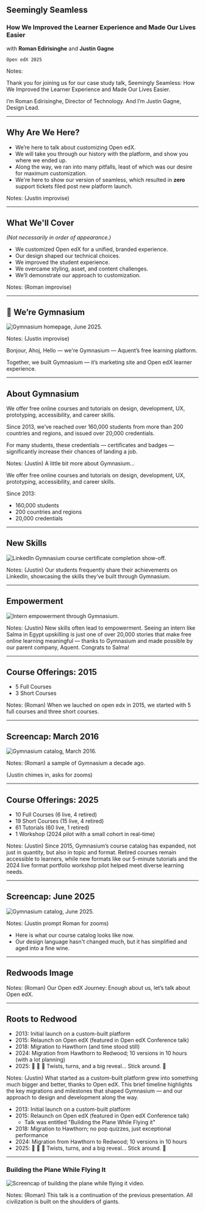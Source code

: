 <!-- .slide: data-background="black" -->
## Seemingly Seamless
### How We Improved the Learner Experience and Made Our Lives Easier

with **Roman Edirisinghe** and **Justin Gagne**

`Open edX 2025`

Notes:

Thank you for joining us for our case study talk, Seemingly Seamless: How We Improved the Learner Experience and Made Our Lives Easier.

I’m Roman Edirisinghe, Director of Technology. And I’m Justin Gagne, Design Lead.

------

## Why Are We Here?

- We’re here to talk about customizing Open edX.
- We will take you through our history with the platform, and show you where we ended up.
- Along the way, we ran into many pitfalls, least of which was our desire for maximum customization.
- We're here to show our version of seamless, which resulted in **zero** support tickets filed post new platform launch.

Notes: (Justin improvise)


------

## What We'll Cover
*(Not necessarily in order of appearance.)*

- We customized Open edX for a unified, branded experience.
- Our design shaped our technical choices.
- We improved the student experience.
- We overcame styling, asset, and content challenges.
- We’ll demonstrate our approach to customization.


Notes: (Roman improvise)

---

## 👋 We’re Gymnasium

![Gymnasium homepage, June 2025.](img/gym-homepage-06-2025-1920w.png)

Notes: (Justin improvise)

Bonjour, Ahoj, Hello — we're Gymnasium — Aquent’s free learning platform.

Together, we built Gymnasium — it’s marketing site and Open edX learner experience.


---

## About Gymnasium

We offer free online courses and tutorials on design, development, UX, prototyping, accessibility, and career skills.

Since 2013, we’ve reached over 160,000 students from more than 200 countries and regions, and issued over 20,000 credentials.<!-- .element: class="fragment" data-fragment-index="1" -->

For many students, these credentials — certificates and badges — significantly increase their chances of landing a job.<!-- .element: class="fragment" data-fragment-index="2" -->

Notes: (Justin)
A little bit more about Gymnasium...

We offer free online courses and tutorials on design, development, UX, prototyping, accessibility, and career skills.

Since 2013:
- 160,000 students
- 200 countries and regions
- 20,000 credentials

---

## New Skills

![LinkedIn Gymnasium course certificate completion show-off.](img/student-certificate-1920w.png)

Notes: (Justin)
Our students frequently share their achievements on LinkedIn, showcasing the skills they’ve built through Gymnasium.

---


## Empowerment

![Intern empowerment through Gymnasium.](img/student-certificate-detail-1920w.png)

Notes: (Justin)
New skills often lead to empowerment. Seeing an intern like Salma in Egypt upskilling is just one of over 20,000 stories that make free online learning meaningful — thanks to Gymnasium and made possible by our parent company, Aquent. Congrats to Salma!


---

## Course Offerings: 2015

- 5 Full Courses
- 3 Short Courses

Notes: (Roman)
When we lauched on open edx in 2015, we started with 5 full courses and three short courses.


------

## Screencap: March 2016<!-- .element: class="hide" -->

![Gymnasium catalog, March 2016.](img/gym-catalog-detail-2016-1920w.png)

Notes: (Roman) a sample of Gymnasium a decade ago.

(Justin chimes in, asks for zooms)

---

## Course Offerings: 2025

- 10 Full Courses (6 live, 4 retired)
- 19 Short Courses (15 live, 4 retired)
- 61 Tutorials (60 live, 1 retired)
- 1 Workshop (2024 pilot with a small cohort in real-time)

Notes: (Justin)
Since 2015, Gymnasium’s course catalog has expanded, not just in quantity, but also in topic and format. Retired courses remain accessible to learners, while new formats like our 5-minute tutorials and the 2024 live format portfolio workshop pilot helped meet diverse learning needs.


------

## Screencap: June 2025<!-- .element: class="hide" -->

![Gymnasium catalog, June 2025.](img/gym-courses-detail-2025-1920w.png)

Notes: (Justin prompt Roman for zooms) 
- Here is what our course catalog looks like now.
- Our design language hasn't changed much, but it has simplified and aged into a fine wine.

---

## Redwoods Image<!-- .element: class="hide" -->

<!-- .slide: data-background="black" data-background-image="https://www.publicdomainpictures.net/pictures/80000/velka/giant-redwood-trees-in-california-1392245948kXD.jpg" class="has-dark-background" -->

Notes: (Roman)
Our Open edX Journey: Enough about us, let’s talk about Open edX.

---

## Roots to Redwood

- 2013: Initial launch on a custom-built platform
- 2015: Relaunch on Open edX (featured in Open edX Conference talk) <!-- .element: class="fragment" data-fragment-index="2" -->
- 2018: Migration to Hawthorn (and time stood still)<!-- .element: class="fragment" data-fragment-index="3" -->
- 2024: Migration from Hawthorn to Redwood; 10 versions in 10 hours (with a lot planning) <!-- .element: class="fragment" data-fragment-index="4" -->
- 2025: 🔮 🎱 🥠 Twists, turns, and a big reveal… Stick around. 🙏 <!-- .element: class="fragment" data-fragment-index="5" -->

Notes: (Justin)
What started as a custom-built platform grew into something much bigger and better, thanks to Open edX. This brief timeline highlights the key migrations and milestones that shaped Gymnasium — and our approach to design and development along the way.

- 2013: Initial launch on a custom-built platform
- 2015: Relaunch on Open edX (featured in Open edX Conference talk)
    - Talk was entitled "Building the Plane While Flying it"
- 2018: Migration to Hawthorn; no pop quizzes, just exceptional performance
- 2024: Migration from Hawthorn to Redwood; 10 versions in 10 hours
- 2025: 🔮 🎱 🥠 Twists, turns, and a big reveal… Stick around. 🙏



------

### Building the Plane While Flying It

![Screencap of building the plane while flying it video.](img/building-the-plane-speech.png)

<!-- <iframe width="560" height="315" src="https://www.youtube.com/embed/5DiJ_2Bz2hM?si=7oauqxnLKzUk8317" title="YouTube video player" frameborder="0" allow="accelerometer; autoplay; clipboard-write; encrypted-media; gyroscope; picture-in-picture; web-share" referrerpolicy="strict-origin-when-cross-origin" allowfullscreen></iframe> -->

Notes: (Roman) This talk is a continuation of the previous presentation. All civilization is built on the shoulders of giants.